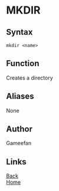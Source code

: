 # MKDIR
## Syntax
```mkdir <name>```
## Function
Creates a directory
## Aliases
None
## Author
Gameefan
## Links
[Back](https://gameefan.github.io/AIOShell/commands)<br/>
[Home](https://gameefan.github.io/AIOShell/)<br/>